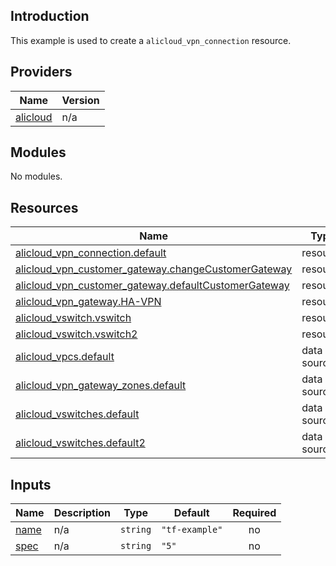 ## Introduction

This example is used to create a `alicloud_vpn_connection` resource.

<!-- BEGIN_TF_DOCS -->
## Providers

| Name | Version |
|------|---------|
| <a name="provider_alicloud"></a> [alicloud](#provider\_alicloud) | n/a |

## Modules

No modules.

## Resources

| Name | Type |
|------|------|
| [alicloud_vpn_connection.default](https://registry.terraform.io/providers/aliyun/alicloud/latest/docs/resources/vpn_connection) | resource |
| [alicloud_vpn_customer_gateway.changeCustomerGateway](https://registry.terraform.io/providers/aliyun/alicloud/latest/docs/resources/vpn_customer_gateway) | resource |
| [alicloud_vpn_customer_gateway.defaultCustomerGateway](https://registry.terraform.io/providers/aliyun/alicloud/latest/docs/resources/vpn_customer_gateway) | resource |
| [alicloud_vpn_gateway.HA-VPN](https://registry.terraform.io/providers/aliyun/alicloud/latest/docs/resources/vpn_gateway) | resource |
| [alicloud_vswitch.vswitch](https://registry.terraform.io/providers/aliyun/alicloud/latest/docs/resources/vswitch) | resource |
| [alicloud_vswitch.vswitch2](https://registry.terraform.io/providers/aliyun/alicloud/latest/docs/resources/vswitch) | resource |
| [alicloud_vpcs.default](https://registry.terraform.io/providers/aliyun/alicloud/latest/docs/data-sources/vpcs) | data source |
| [alicloud_vpn_gateway_zones.default](https://registry.terraform.io/providers/aliyun/alicloud/latest/docs/data-sources/vpn_gateway_zones) | data source |
| [alicloud_vswitches.default](https://registry.terraform.io/providers/aliyun/alicloud/latest/docs/data-sources/vswitches) | data source |
| [alicloud_vswitches.default2](https://registry.terraform.io/providers/aliyun/alicloud/latest/docs/data-sources/vswitches) | data source |

## Inputs

| Name | Description | Type | Default | Required |
|------|-------------|------|---------|:--------:|
| <a name="input_name"></a> [name](#input\_name) | n/a | `string` | `"tf-example"` | no |
| <a name="input_spec"></a> [spec](#input\_spec) | n/a | `string` | `"5"` | no |
<!-- END_TF_DOCS -->

